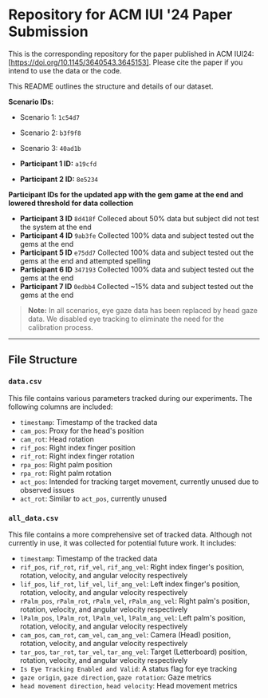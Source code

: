 # Repository for ACM IUI '24 Paper Submission

This is the corresponding repository for the paper published in ACM IUI24: [https://doi.org/10.1145/3640543.3645153]. Please cite the paper if you intend to use the data or the code.

This README outlines the structure and details of our dataset.

**Scenario IDs:**
- Scenario 1: `1c54d7`
- Scenario 2: `b3f9f8`
- Scenario 3: `40ad1b`

- **Participant 1 ID:** `a19cfd`
- **Participant 2 ID:** `8e5234`

**Participant IDs for the updated app with the gem game at the end and lowered threshold for data collection**
- **Participant 3 ID** `8d418f` Colleced about 50% data but subject did not test the system at the end
- **Participant 4 ID** `9ab3fe` Collected 100% data and subject tested out the gems at the end
- **Participant 5 ID** `e75dd7` Collected 100% data and subject tested out the gems at the end and attempted spelling
- **Participant 6 ID** `347193` Collected 100% data and subject tested out the gems at the end
- **Participant 7 ID** `0edbb4` Collected ~15% data and subject tested out the gems at the end 


> **Note:** In all scenarios, eye gaze data has been replaced by head gaze data. We disabled eye tracking to eliminate the need for the calibration process.

---

## File Structure

### `data.csv` 

This file contains various parameters tracked during our experiments. The following columns are included:

- `timestamp`: Timestamp of the tracked data
- `cam_pos`: Proxy for the head's position
- `cam_rot`: Head rotation
- `rif_pos`: Right index finger position
- `rif_rot`: Right index finger rotation
- `rpa_pos`: Right palm position
- `rpa_rot`: Right palm rotation
- `act_pos`: Intended for tracking target movement, currently unused due to observed issues
- `act_rot`: Similar to `act_pos`, currently unused

### `all_data.csv`

This file contains a more comprehensive set of tracked data. Although not currently in use, it was collected for potential future work. It includes:

- `timestamp`: Timestamp of the tracked data
- `rif_pos`, `rif_rot`, `rif_vel`, `rif_ang_vel`: Right index finger's position, rotation, velocity, and angular velocity respectively
- `lif_pos`, `lif_rot`, `lif_vel`, `lif_ang_vel`: Left index finger's position, rotation, velocity, and angular velocity respectively
- `rPalm_pos`, `rPalm_rot`, `rPalm_vel`, `rPalm_ang_vel`: Right palm's position, rotation, velocity, and angular velocity respectively
- `lPalm_pos`, `lPalm_rot`, `lPalm_vel`, `lPalm_ang_vel`: Left palm's position, rotation, velocity, and angular velocity respectively
- `cam_pos`, `cam_rot`, `cam_vel`, `cam_ang_vel`: Camera (Head) position, rotation, velocity, and angular velocity respectively
- `tar_pos`, `tar_rot`, `tar_vel`, `tar_ang_vel`: Target (Letterboard) position, rotation, velocity, and angular velocity respectively
- `Is Eye Tracking Enabled and Valid`: A status flag for eye tracking
- `gaze origin`, `gaze direction`, `gaze rotation`: Gaze metrics
- `head movement direction`, `head velocity`: Head movement metrics
